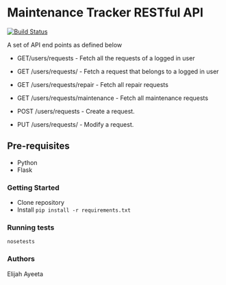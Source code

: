 # Maintenance Tracker RESTful API #

[![Build Status](https://travis-ci.org/Ayeeta/Maintenance_TrackerRESTful_API.svg?branch=develop)](https://travis-ci.org/Ayeeta/Maintenance_TrackerRESTful_API)


A set of API end points as defined below

* GET/users/requests - Fetch all the requests of a logged in user 

* GET /users/requests/<requestId>  - Fetch a request that belongs to a logged in user 

* GET /users/requests/repair - Fetch all repair requests 

* GET /users/requests/maintenance - Fetch all maintenance requests 

* POST /users/requests - Create a request. 

* PUT /users/requests/<requestId> - Modify a request. 



## Pre-requisites ##

* Python
* Flask

### Getting Started ###

* Clone repository
* Install `pip install -r requirements.txt`

### Running tests ###

`nosetests`

### Authors ###

Elijah Ayeeta
